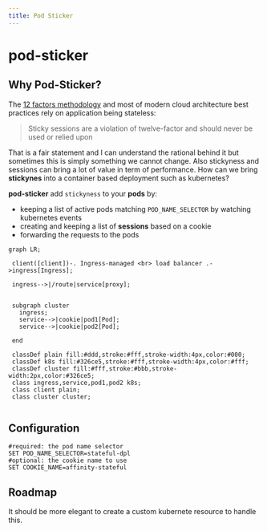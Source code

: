 ```yaml
---
title: Pod Sticker
--- 
```


# pod-sticker

## Why Pod-Sticker?
The [12 factors methodology](https://12factor.net/) and most of modern cloud architecture best practices rely on application being stateless:
> Sticky sessions are a violation of twelve-factor and should never be used or relied upon

That is a fair statement and I can understand the rational behind it but sometimes this is simply something we cannot change. Also stickyness and sessions can bring a lot of value in term of performance. How can we bring **stickynes** into a container based deployment such as kubernetes?

**pod-sticker** add `stickyness` to your **pods** by:
- keeping a list of active pods matching `POD_NAME_SELECTOR` by watching kubernetes events
- creating and keeping a list of **sessions** based on a cookie
- forwarding the requests to the pods 

```mermaid
graph LR;

 client([client])-. Ingress-managed <br> load balancer .->ingress[Ingress];
 
 ingress-->|/route|service[proxy];

 
 subgraph cluster
   ingress;
   service-->|cookie|pod1[Pod];
   service-->|cookie|pod2[Pod];
   
 end
 
 classDef plain fill:#ddd,stroke:#fff,stroke-width:4px,color:#000;
 classDef k8s fill:#326ce5,stroke:#fff,stroke-width:4px,color:#fff;
 classDef cluster fill:#fff,stroke:#bbb,stroke-width:2px,color:#326ce5;
 class ingress,service,pod1,pod2 k8s;
 class client plain;
 class cluster cluster;
 
```

## Configuration

```
#required: the pod name selector
SET POD_NAME_SELECTOR=stateful-dpl
#optional: the cookie name to use
SET COOKIE_NAME=affinity-stateful
```

## Roadmap

It should be more elegant to create a custom kubernete resource to handle this.
